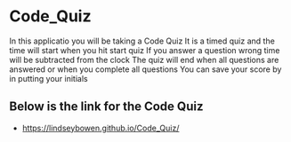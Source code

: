 # Code_Quiz
In this applicatio you will be taking a Code Quiz 
It is a timed quiz and the time will start when you hit start quiz 
If you answer a question wrong time will be subtracted from the clock 
The quiz will end when all questions are answered or when you complete all questions 
You can save your score by in putting your initials 

## Below is the link for the Code Quiz 
* https://lindseybowen.github.io/Code_Quiz/

